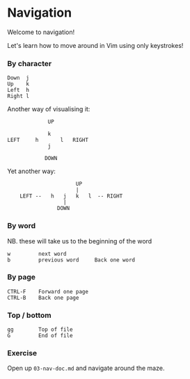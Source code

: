 # Navigation

Welcome to navigation!

Let's learn how to move around in Vim using only keystrokes!


### By character
```
Down  j
Up    k
Left  h
Right l
```


Another way of visualising it:

```
             UP

             k
LEFT     h       l   RIGHT
             j

            DOWN
```


Yet another way:
```
                      UP
                      |
    LEFT --   h   j   k   l  -- RIGHT
                  |
                DOWN
```



### By word
NB. these will take us to the beginning of the word
```
w         next word
b         previous word     Back one word

```

### By page
```
CTRL-F    Forward one page
CTRL-B    Back one page
```

### Top / bottom
```
gg        Top of file
G         End of file
```


### Exercise
Open up `03-nav-doc.md` and navigate around the maze.




